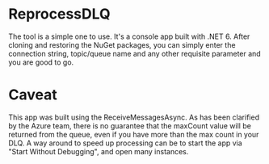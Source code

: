 # ReprocessDLQ
The tool is a simple one to use. It's a console app built with .NET 6. After cloning and restoring the NuGet packages, you can simply enter the connection string, topic/queue name and any other requisite parameter and you are good to go.

# Caveat
This app was built using the ReceiveMessagesAsync. As has been clarified by the Azure team, there is no guarantee that the maxCount value will be returned from the queue, even if you have more than the max count in your DLQ. A way around to speed up processing can be to start the app via "Start Without Debugging", and open many instances.
